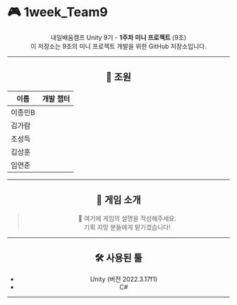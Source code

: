 # 🎮 1week_Team9
<div align="center">

내일배움캠프 Unity 9기 - **1주차 미니 프로젝트** (9조)  
이 저장소는 9조의 미니 프로젝트 개발을 위한 GitHub 저장소입니다.

---

## 👥 조원
| 이름       | 개발 챕터   |
|------------|------------|
| 이종민B     |            |
| 김가람      |            |
| 조성득      |            |
| 김상훈      |            |
| 임연준      |            |

---

## 🎲 게임 소개

> 📌 여기에 게임의 설명을 작성해주세요.  
> 기획 지망 분들에게 맡기겠습니다!

---

## 🛠️ 사용된 툴

- Unity (버전 2022.3.17f1)
- C#

---
</div>

